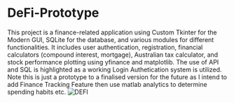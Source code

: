 # DeFi-Prototype

This project is a finance-related application using Custom Tkinter for the Modern GUI, SQLite for the database, and various modules for different functionalities. It includes user authentication, registration, financial calculators (compound interest, mortgage), Australian tax calculator, and stock performance plotting using yfinance and matplotlib. The use of API and SQL is highlighted as a working Login Authetication system is utilized. Note this is just a prototype to a finalised version for the future as I intend to add Finance Tracking Feature then use matlab analytics to determine spending habits etc. 
![DEFI](https://github.com/dvmbnks/DeFi-Prototype/assets/60177553/666c536d-13f2-480c-914d-a357fe05941d)
